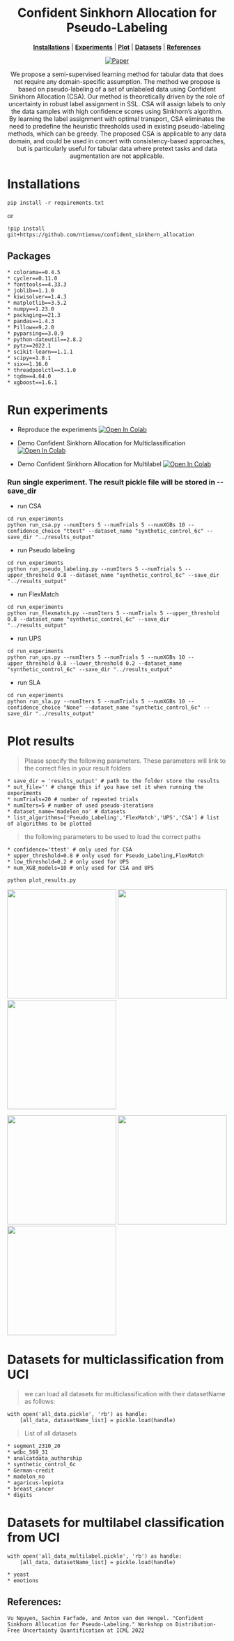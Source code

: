<div align="center">


# Confident Sinkhorn Allocation for Pseudo-Labeling

  **[Installations](#Installations)**
| **[Experiments](#Experiments)**
| **[Plot](#Plot)**
| **[Datasets](#Datasets)**
| **[References](#References)**

[![Paper](http://img.shields.io/badge/paper-arxiv.2206.05880-B31B1B.svg)](https://arxiv.org/pdf/2206.05880.pdf)


We propose a semi-supervised learning method for tabular data that does not
require any domain-specific assumption. The method we propose is based on pseudo-labeling of a set of unlabeled data using Confident Sinkhorn Allocation (CSA). Our method is theoretically
driven by the role of uncertainty in robust label assignment in SSL. CSA will assign labels to only the
data samples with high confidence scores using Sinkhorn’s algorithm. By learning the label
assignment with optimal transport, CSA eliminates the need to predefine the heuristic thresholds
used in existing pseudo-labeling methods, which can be greedy. The proposed CSA is applicable
to any data domain, and could be used in concert with consistency-based approaches, but is
particularly useful for tabular data where pretext tasks and data augmentation are not applicable.

</div>

# Installations
```
pip install -r requirements.txt
```
or
```
!pip install git+https://github.com/ntienvu/confident_sinkhorn_allocation
```
## Packages
```
* colorama==0.4.5
* cycler==0.11.0
* fonttools==4.33.3
* joblib==1.1.0
* kiwisolver==1.4.3
* matplotlib==3.5.2
* numpy==1.23.0
* packaging==21.3
* pandas==1.4.3
* Pillow==9.2.0
* pyparsing==3.0.9
* python-dateutil==2.8.2
* pytz==2022.1
* scikit-learn==1.1.1
* scipy==1.8.1
* six==1.16.0
* threadpoolctl==3.1.0
* tqdm==4.64.0
* xgboost==1.6.1
```

# Run experiments

* Reproduce the experiments [![Open In Colab](https://colab.research.google.com/assets/colab-badge.svg)](https://colab.research.google.com/drive/1Miq659eCRpbH0qzLjGWxbSbhZQmwx_lM#scrollTo=tubZzNQc3EFg)


* Demo Confident Sinkhorn Allocation for Multiclassification [![Open In Colab](https://colab.research.google.com/assets/colab-badge.svg)](https://colab.research.google.com/github/ntienvu/confident_sinkhorn_allocation/blob/master/demo_ConfidentSinkhornAllocation.ipynb)


* Demo Confident Sinkhorn Allocation for Multilabel [![Open In Colab](https://colab.research.google.com/assets/colab-badge.svg)](https://colab.research.google.com/drive/1z9_ijDdqHNqNah6olqpMUkh8F15kpu5G#scrollTo=j-JijnqQbdmC)

### Run single experiment. The result pickle file will be stored in --save_dir

* run CSA
```
cd run_experiments
python run_csa.py --numIters 5 --numTrials 5 --numXGBs 10 --confidence_choice "ttest" --dataset_name "synthetic_control_6c" --save_dir "../results_output"
```
* run Pseudo labeling
```
cd run_experiments
python run_pseudo_labeling.py --numIters 5 --numTrials 5 --upper_threshold 0.8 --dataset_name "synthetic_control_6c" --save_dir "../results_output"
```
* run FlexMatch
```
cd run_experiments
python run_flexmatch.py --numIters 5 --numTrials 5 --upper_threshold 0.8 --dataset_name "synthetic_control_6c" --save_dir "../results_output"
```
* run UPS
```
cd run_experiments
python run_ups.py --numIters 5 --numTrials 5 --numXGBs 10 --upper_threshold 0.8 --lower_threshold 0.2 --dataset_name "synthetic_control_6c" --save_dir "../results_output"
```
* run SLA
```
cd run_experiments
python run_sla.py --numIters 5 --numTrials 5 --numXGBs 10 --confidence_choice "None" --dataset_name "synthetic_control_6c" --save_dir "../results_output"
```
# Plot results

> Please specify the following parameters. These parameters will link to the correct files in your result folders
```
* save_dir = 'results_output' # path to the folder store the results 
* out_file='' # change this if you have set it when running the experiments 
* numTrials=20 # number of repeated trials
* numIters=5 # number of used pseudo-iterations
* dataset_name='madelon_no' # datasets
* list_algorithms=['Pseudo_Labeling','FlexMatch','UPS','CSA'] # list of algorithms to be plotted
```
> the following parameters to be used to load the correct paths
```
* confidence='ttest' # only used for CSA 
* upper_threshold=0.8 # only used for Pseudo_Labeling,FlexMatch
* low_threshold=0.2 # only used for UPS
* num_XGB_models=10 # only used for CSA and UPS
```

```
python plot_results.py
```
<img src="./figs/synthetic_control_6c.png" width="250" height="250" /> <img src="./figs/digits.png" width="250" height="250" />
<img src="./figs/madelon_no.png" width="250" height="250" /> 

<img src="./figs/analcatdata_authorship.png" width="250" height="250" /> <img src="./figs/breast_cancer.png" width="250" height="250" />
<img src="./figs/wdbc_569_31.png" width="250" height="250" />

# Datasets for multiclassification from UCI
> we can load all datasets for multiclassification with their datasetName as follows:
```
with open('all_data.pickle', 'rb') as handle:
    [all_data, datasetName_list] = pickle.load(handle)
```
> List of all datasets
```
* segment_2310_20
* wdbc_569_31
* analcatdata_authorship
* synthetic_control_6c
* German-credit
* madelon_no
* agaricus-lepiota
* breast_cancer
* digits
```
# Datasets for multilabel classification from UCI
```
with open('all_data_multilabel.pickle', 'rb') as handle:
    [all_data, datasetName_list] = pickle.load(handle)
```
```
* yeast
* emotions
```
## References:
```
Vu Nguyen, Sachin Farfade, and Anton van den Hengel. "Confident Sinkhorn Allocation for Pseudo-Labeling." Workshop on Distribution-Free Uncertainty Quantification at ICML 2022
```
